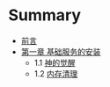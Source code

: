 # Summary

* [前言](README.md)
* [第一章  基础服务的安装](di-yi-zhang.md)
  * 1.1 [神的觉醒](/docs/oper/cmd/netstat-oper.md)
  * 1.2 [内存清理](/docs/oper/sonar/study.md)



